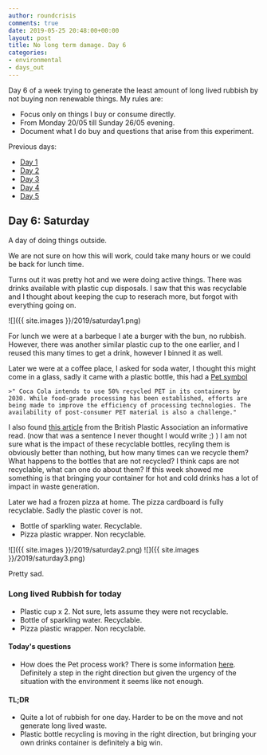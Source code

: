```yaml
---
author: roundcrisis
comments: true
date: 2019-05-25 20:48:00+00:00
layout: post
title: No long term damage. Day 6
categories:
- environmental
- days_out
---
```


Day 6 of a week trying to generate the least amount of long lived rubbish by not buying non renewable things. My rules are:

* Focus only on things I buy or consume directly.
* From Monday 20/05 till Sunday 26/05 evening.
* Document what I do buy and questions that arise from this experiment.

Previous days:

* [Day 1](http://www.roundcrisis.com/2019/05/20/no-longter-damage-1/)
* [Day 2](http://www.roundcrisis.com/2019/05/21/no-longter-damage-2/)
* [Day 3](http://www.roundcrisis.com/2019/05/22/no-longer-damage-3/)
* [Day 4](http://www.roundcrisis.com/2019/05/23/no-longer-damage-4/)
* [Day 5](http://www.roundcrisis.com/2019/05/24/no-longer-damage-5/)

## Day 6: Saturday

A day of doing things outside.

We are not sure on how this will work, could take many hours or we could be back for lunch time.

Turns out it was pretty hot and we were doing active things. There was drinks available with plastic cup disposals. 
I saw that this was recyclable and I thought about keeping the cup to reserach more, but forgot with everything going on.

![]({{ site.images }}/2019/saturday1.png)

For lunch we were at a barbeque I ate a burger with the bun, no rubbish. However, there was another similar plastic cup to the one earlier, and I reused this many times to get a drink, however I binned it as well.

Later we were at a coffee place, I asked for soda water, I thought this might come in a glass, sadly it came with a plastic bottle, this had a [Pet symbol](https://en.wikipedia.org/wiki/PET_bottle_recycling)

    >" Coca Cola intends to use 50% recycled PET in its containers by 2030. While food-grade processing has been established, efforts are being made to improve the efficiency of processing technologies. The availability of post-consumer PET material is also a challenge."

I also found [this article](https://www.bpf.co.uk/Sustainability/pet_plastic_bottles_facts_not_myths.aspx) from the British Plastic Association an informative read. (now that was a sentence I never thought I would write ;) )
I am not sure what is the impact of these recyclable bottles, recyling them is obviously better than nothing, but how many times can we recycle them? What happens to the bottles that are not recycled? I think caps are not recyclable, what can one do about them? If this week showed me something is that bringing your container for hot and cold drinks has a lot of impact in waste generation.


Later we had a frozen pizza at home. The pizza cardboard is fully recyclable. Sadly the plastic cover is not.

* Bottle of sparkling water. Recyclable.
* Pizza plastic wrapper. Non recyclable.


![]({{ site.images }}/2019/saturday2.png)
![]({{ site.images }}/2019/saturday3.png)

Pretty sad.

### Long lived Rubbish for today

* Plastic cup x 2. Not sure, lets assume they were not recyclable.
* Bottle of sparkling water. Recyclable.
* Pizza plastic wrapper. Non recyclable.

#### Today's questions

* How does the Pet process work? There is some information [here](https://www.thebalancesmb.com/recycling-polyethylene-terephthalate-pet-2877869). Definitely a step in the right direction but given the urgency of the situation with the environment it seems like not enough.

#### TL;DR

* Quite a lot of rubbish for one day. Harder to be on the move and not generate long lived waste.
* Plastic bottle recycling is moving in the right direction, but bringing your own drinks container is definitely a big win.

